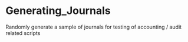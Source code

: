 # Generating_Journals
Randomly generate a sample of journals for testing of accounting / audit related scripts
